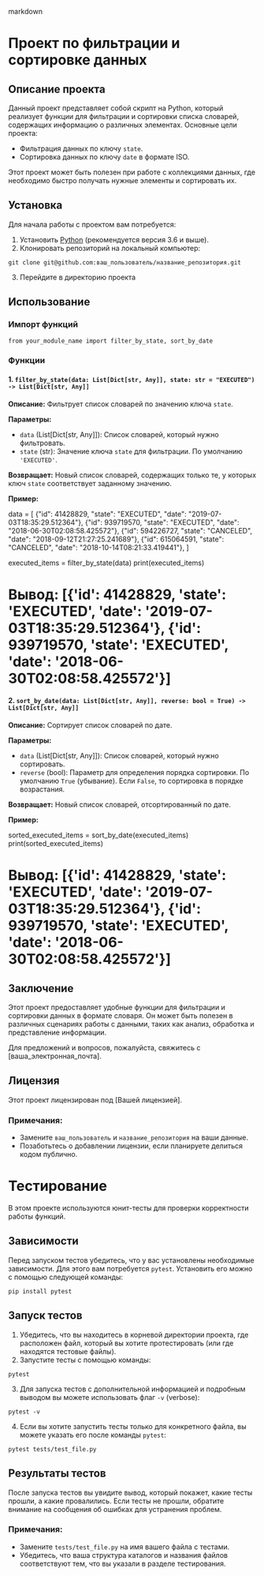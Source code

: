 markdown
# Проект по фильтрации и сортировке данных

## Описание проекта

Данный проект представляет собой скрипт на Python, который реализует функции для фильтрации и сортировки списка словарей, содержащих информацию о различных элементах. Основные цели проекта:

- Фильтрация данных по ключу `state`.
- Сортировка данных по ключу `date` в формате ISO.

Этот проект может быть полезен при работе с коллекциями данных, где необходимо быстро получать нужные элементы и сортировать их.

## Установка

Для начала работы с проектом вам потребуется:

1. Установить [Python](https://www.python.org/downloads/) (рекомендуется версия 3.6 и выше).
2. Клонировать репозиторий на локальный компьютер:
```
git clone git@github.com:ваш_пользователь/название_репозитория.git
```
3. Перейдите в директорию проекта

## Использование

### Импорт функций

```
from your_module_name import filter_by_state, sort_by_date
```
### Функции

#### 1. `filter_by_state(data: List[Dict[str, Any]], state: str = "EXECUTED") -> List[Dict[str, Any]]`

**Описание:** Фильтрует список словарей по значению ключа `state`.

**Параметры:**

- `data` (List[Dict[str, Any]]): Список словарей, который нужно фильтровать.
- `state` (str): Значение ключа `state` для фильтрации. По умолчанию `'EXECUTED'`.

**Возвращает:** Новый список словарей, содержащих только те, у которых ключ `state` соответствует заданному значению.

**Пример:**

data = [
{"id": 41428829, "state": "EXECUTED", "date": "2019-07-03T18:35:29.512364"},
{"id": 939719570, "state": "EXECUTED", "date": "2018-06-30T02:08:58.425572"},
{"id": 594226727, "state": "CANCELED", "date": "2018-09-12T21:27:25.241689"},
{"id": 615064591, "state": "CANCELED", "date": "2018-10-14T08:21:33.419441"},
]

executed_items = filter_by_state(data)
print(executed_items)
# Вывод: [{'id': 41428829, 'state': 'EXECUTED', 'date': '2019-07-03T18:35:29.512364'}, {'id': 939719570, 'state': 'EXECUTED', 'date': '2018-06-30T02:08:58.425572'}]

#### 2. `sort_by_date(data: List[Dict[str, Any]], reverse: bool = True) -> List[Dict[str, Any]]`

**Описание:** Сортирует список словарей по дате.

**Параметры:**

- `data` (List[Dict[str, Any]]): Список словарей, который нужно сортировать.
- `reverse` (bool): Параметр для определения порядка сортировки. По умолчанию `True` (убывание). Если `False`, то сортировка в порядке возрастания.

**Возвращает:** Новый список словарей, отсортированный по дате.

**Пример:**

sorted_executed_items = sort_by_date(executed_items)
print(sorted_executed_items)

# Вывод: [{'id': 41428829, 'state': 'EXECUTED', 'date': '2019-07-03T18:35:29.512364'}, {'id': 939719570, 'state': 'EXECUTED', 'date': '2018-06-30T02:08:58.425572'}]

## Заключение

Этот проект предоставляет удобные функции для фильтрации и сортировки данных в формате словаря. Он может быть полезен в различных сценариях работы с данными, таких как анализ, обработка и представление информации.

Для предложений и вопросов, пожалуйста, свяжитесь с [ваша_электронная_почта]. 

## Лицензия

Этот проект лицензирован под [Вашей лицензией].

### Примечания:
- Замените `ваш_пользователь` и `название_репозитория` на ваши данные.
- Позаботьтесь о добавлении лицензии, если планируете делиться кодом публично.

# Тестирование

В этом проекте используются юнит-тесты для проверки корректности работы функций.

## Зависимости

Перед запуском тестов убедитесь, что у вас установлены необходимые зависимости. Для этого вам потребуется `pytest`. Установить его можно с помощью следующей команды:
```
pip install pytest
```

## Запуск тестов

1. Убедитесь, что вы находитесь в корневой директории проекта, где расположен файл, который вы хотите протестировать (или где находятся тестовые файлы).
2. Запустите тесты с помощью команды:
```
pytest
```
3. Для запуска тестов с дополнительной информацией и подробным выводом вы можете использовать флаг `-v` (verbose):
```
pytest -v
```
4. Если вы хотите запустить тесты только для конкретного файла, вы можете указать его после команды `pytest`:
```commandline
pytest tests/test_file.py
```
## Результаты тестов

После запуска тестов вы увидите вывод, который покажет, какие тесты прошли, а какие провалились. Если тесты не прошли, обратите внимание на сообщения об ошибках для устранения проблем.

### Примечания:
- Замените `tests/test_file.py` на имя вашего файла с тестами.
- Убедитесь, что ваша структура каталогов и названия файлов соответствуют тем, что вы указали в разделе тестирования.